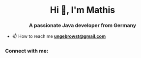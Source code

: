 <h1 align="center">Hi 👋, I'm Mathis</h1>
<h3 align="center">A passionate Java developer from Germany</h3>

- 📫 How to reach me **ungebrowst@gmail.com**

<h3 align="left">Connect with me:</h3>
<p align="left">
</p>
